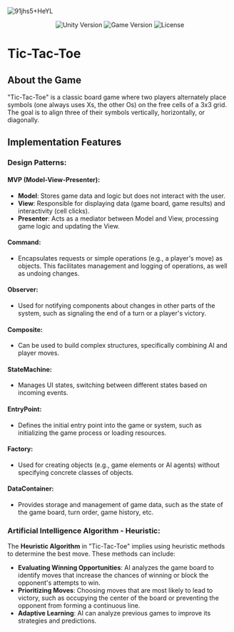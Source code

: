 ![91jhs5+HeYL](https://github.com/NickKRay1234/Unity_TicTacToe/assets/80714127/38123431-ac02-429f-8bc5-b20f0ce7a773)

<p align="center">
    <img src="https://img.shields.io/badge/Engine-2022.3.4f1-blueviolet" alt="Unity Version">
    <img src="https://img.shields.io/badge/Version-0.1-blue" alt="Game Version">
    <img src="https://img.shields.io/badge/License-None-success" alt="License">
</p>

# Tic-Tac-Toe
## About the Game
"Tic-Tac-Toe" is a classic board game where two players alternately place symbols (one always uses Xs, the other Os) on the free cells of a 3x3 grid. The goal is to align three of their symbols vertically, horizontally, or diagonally.

## Implementation Features
### Design Patterns:
#### MVP (Model-View-Presenter):
- **Model**: Stores game data and logic but does not interact with the user.
- **View**: Responsible for displaying data (game board, game results) and interactivity (cell clicks).
- **Presenter**: Acts as a mediator between Model and View, processing game logic and updating the View.

#### Command:
- Encapsulates requests or simple operations (e.g., a player's move) as objects. This facilitates management and logging of operations, as well as undoing changes.

#### Observer:
- Used for notifying components about changes in other parts of the system, such as signaling the end of a turn or a player's victory.

#### Composite:
- Can be used to build complex structures, specifically combining AI and player moves.

#### StateMachine:
- Manages UI states, switching between different states based on incoming events.

#### EntryPoint:
- Defines the initial entry point into the game or system, such as initializing the game process or loading resources.

#### Factory:
- Used for creating objects (e.g., game elements or AI agents) without specifying concrete classes of objects.

#### DataContainer:
- Provides storage and management of game data, such as the state of the game board, turn order, game history, etc.

### Artificial Intelligence Algorithm - Heuristic:
The **Heuristic Algorithm** in "Tic-Tac-Toe" implies using heuristic methods to determine the best move. These methods can include:
- **Evaluating Winning Opportunities**: AI analyzes the game board to identify moves that increase the chances of winning or block the opponent's attempts to win.
- **Prioritizing Moves**: Choosing moves that are most likely to lead to victory, such as occupying the center of the board or preventing the opponent from forming a continuous line.
- **Adaptive Learning**: AI can analyze previous games to improve its strategies and predictions.


